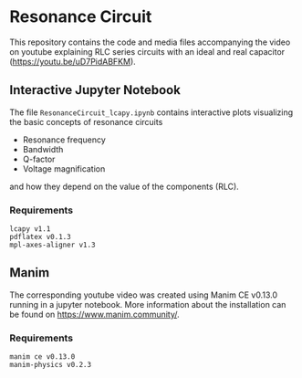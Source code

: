 # Resonance Circuit

This repository contains the code and media files accompanying the video on youtube explaining RLC series circuits with an ideal and real capacitor (https://youtu.be/uD7PidABFKM). 


## Interactive Jupyter Notebook 

The file ```ResonanceCircuit_lcapy.ipynb``` contains interactive plots visualizing the basic concepts of resonance circuits

* Resonance frequency
* Bandwidth
* Q-factor
* Voltage magnification

and how they depend on the value of the components (RLC). 

### Requirements

```
lcapy v1.1
pdflatex v0.1.3
mpl-axes-aligner v1.3
```

## Manim 

The corresponding youtube video was created using Manim CE v0.13.0 running in a jupyter notebook. More information about the installation can be found on https://www.manim.community/. 

### Requirements

```
manim ce v0.13.0
manim-physics v0.2.3
```

